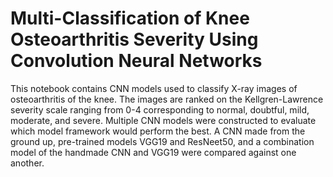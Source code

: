 # Multi-Classification of Knee Osteoarthritis Severity Using Convolution Neural Networks

This notebook contains CNN models used to classify X-ray images of osteoarthritis of the knee. The images are ranked on the Kellgren-Lawrence severity scale ranging from 0-4 corresponding to normal, doubtful, mild, moderate, and severe. Multiple CNN models were constructed to evaluate which model framework would perform the best. A CNN made from the ground up, pre-trained models VGG19 and ResNeet50, and a combination model of the handmade CNN and VGG19 were compared against one another. 
